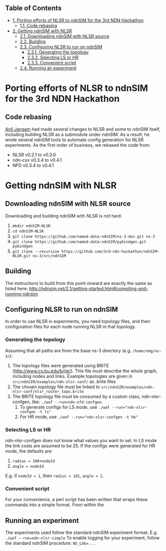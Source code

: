 <div id="table-of-contents">
<h2>Table of Contents</h2>
<div id="text-table-of-contents">
<ul>
<li><a href="#orge26e61c">1. Porting efforts of NLSR to ndnSIM for the 3rd NDN Hackathon</a>
<ul>
<li><a href="#orgdc20a61">1.1. Code rebasing</a></li>
</ul>
</li>
<li><a href="#orgc13f2fa">2. Getting ndnSIM with NLSR</a>
<ul>
<li><a href="#orga68d172">2.1. Downloading ndnSIM with NLSR source</a></li>
<li><a href="#org4372cda">2.2. Building</a></li>
<li><a href="#orgfb2f9d2">2.3. Configuring NLSR to run on ndnSIM</a>
<ul>
<li><a href="#org7e40076">2.3.1. Generating the topology</a></li>
<li><a href="#org9f3b50c">2.3.2. Selecting LS or HR</a></li>
<li><a href="#org8b12cf1">2.3.3. Convenient script</a></li>
</ul>
</li>
<li><a href="#org5fd48e3">2.4. Running an experiment</a></li>
</ul>
</li>
</ul>
</div>
</div>

<a id="orge26e61c"></a>

# Porting efforts of NLSR to ndnSIM for the 3rd NDN Hackathon


<a id="orgdc20a61"></a>

## Code rebasing

[Anil Jangam](https://github.com/anilj1) had made several changes to NLSR and some to ndnSIM itself, including building NLSR as a submodule under ndnSIM. As a result, he wrote several ndnSIM tools to automate config generation for NLSR experiments. As the first order of business, we rebased the code from:

-   NLSR v0.2.1 to v0.3.0
-   ndn-cxx v0.3.4 to v0.4.1
-   NFD v0.3.4 to v0.4.1


<a id="orgc13f2fa"></a>

# Getting ndnSIM with NLSR


<a id="orga68d172"></a>

## Downloading ndnSIM with NLSR source

Downloading and building ndnSIM with NLSR is not hard:

1.  `mkdir ndnSIM-NLSR`
2.  `cd ndnSIM-NLSR`
3.  `git clone https://github.com/named-data-ndnSIM/ns-3-dev.git ns-3`
4.  `git clone https://github.com/named-data-ndnSIM/pybindgen.git pybindgen`
5.  `git clone --recursive https://github.com/3rd-ndn-hackathon/ndnSIM-NLSR.git ns-3/src/ndnSIM`


<a id="org4372cda"></a>

## Building

The instructions to build from this point onward are exactly the same as listed here: <http://ndnsim.net/2.1/getting-started.html#compiling-and-running-ndnsim>   


<a id="orgfb2f9d2"></a>

## Configuring NLSR to run on ndnSIM

In order to use NLSR in experiments, you need topology files, and then configuration files for each node running NLSR in that topology.


<a id="org7e40076"></a>

### Generating the topology

Assuming that all paths are from the base ns-3 directory (e.g. `/home/nmg/ns-3/`):

1.  The topology files were generated using BRITE (<http://www.cs.bu.edu/brite/>). This file must describe the whole graph, including nodes and links. Example topologies are given in `src/ndnSIM/examples/ndn-nlsr-conf/` as .brite files
2.  The chosen topology file must be linked to `src/ndnSIM/examples/ndn-nlsr-conf/nlsr_router_topo.brite`
3.  The BRITE topology file must be consumed by a custom class, ndn-nlsr-confgen, like: `./waf --run=ndn-nfd-confgen`.
    1.  To generate configs for LS mode, use `./waf --run=​"ndn-nlsr-confgen -t ls"`
    2.  For HR mode, use `./waf --run=​"ndn-nlsr-confgen -t hb"`


<a id="org9f3b50c"></a>

### Selecting LS or HR

ndn-nlsr-confgen does not know what values you want to set. In LS mode the link costs are assumed to be 25.
If the configs were generated for HR mode, the defaults are:

1.  `radius = 100+nodeId`
2.  `angle = nodeId`

E.g. if `nodeId = 1`, then `radius = 101`, `angle = 1`.


<a id="org8b12cf1"></a>

### Convenient script

For your convenience, a perl script has been written that wraps these commands into a simple format. From within the 


<a id="org5fd48e3"></a>

## Running an experiment

The experiments used follow the standard ndnSIM experiment format. E.g. `./waf --run=ndn-nlsr-simple`
To enable logging for your experiment, follow the standard ndnSIM procedure: `NS_​LOG=​...`

